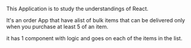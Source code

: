 This Application is to study the understandings of React.

It's an order App that have alist of bulk items that can be delivered only when you purchase at least 5 of an item.

it has 1 component with logic and goes on each of the items in the list.
